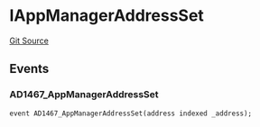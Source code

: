 # IAppManagerAddressSet
[Git Source](https://github.com/thrackle-io/tron/blob/29c0f577f4a40a4ed7ae1702ee35ca11ff1ccfaf/src/common/IEvents.sol)


## Events
### AD1467_AppManagerAddressSet

```solidity
event AD1467_AppManagerAddressSet(address indexed _address);
```

